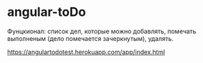 # angular-toDo

Фунцкионал: список дел, которые можно добавлять, помечать выполненым (дело помечается зачеркнутым), удалять.

https://angulartodotest.herokuapp.com/app/index.html